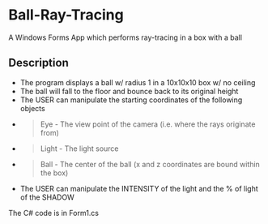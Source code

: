 # Ball-Ray-Tracing
A Windows Forms App which performs ray-tracing in a box with a ball

## Description
- The program displays a ball w/ radius 1 in a 10x10x10 box w/ no ceiling
- The ball will fall to the floor and bounce back to its original height
- The USER can manipulate the starting coordinates of the following objects
- > Eye      - The view point of the camera (i.e. where the rays originate from)
- > Light    - The light source
- > Ball     - The center of the ball (x and z coordinates are bound within the box)
- The USER can manipulate the INTENSITY of the light and the % of light of the SHADOW

The C# code is in Form1.cs
